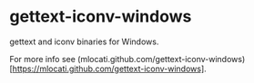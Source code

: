 gettext-iconv-windows
=====================

gettext and iconv binaries for Windows.

For more info see (mlocati.github.com/gettext-iconv-windows)[https://mlocati.github.com/gettext-iconv-windows].
